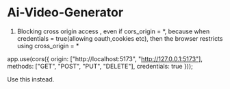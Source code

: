 # Ai-Video-Generator

1. Blocking cross origin access , even if cors_origin = *, because when credentials = true(allowing oauth,cookies etc), then the browser restricts using cross_origin = *

app.use(cors({
  origin: ["http://localhost:5173", "http://127.0.0.1:5173"],
  methods: ["GET", "POST", "PUT", "DELETE"],
  credentials: true
}));

Use this instead.